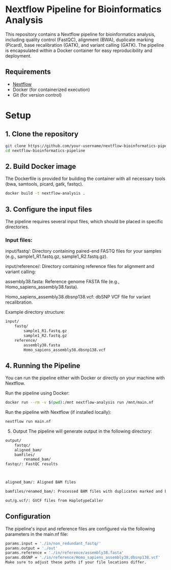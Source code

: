 # Nextflow Pipeline for Bioinformatics Analysis

This repository contains a Nextflow pipeline for bioinformatics analysis, including quality control (FastQC), alignment (BWA), duplicate marking (Picard), base recalibration (GATK), and variant calling (GATK). The pipeline is encapsulated within a Docker container for easy reproducibility and deployment.

## Requirements

- [Nextflow](https://www.nextflow.io/)
- Docker (for containerized execution)
- Git (for version control)

# Setup

## 1. Clone the repository

```bash
git clone https://github.com/your-username/nextflow-bioinformatics-pipeline.git
cd nextflow-bioinformatics-pipeline
```

## 2. Build Docker image
The Dockerfile is provided for building the container with all necessary tools (bwa, samtools, picard, gatk, fastqc).

```bash
docker build -t nextflow-analysis .
```
## 3. Configure the input files
The pipeline requires several input files, which should be placed in specific directories.

### Input files:
input/fastq/: Directory containing paired-end FASTQ files for your samples (e.g., sample1_R1.fastq.gz, sample1_R2.fastq.gz).

input/reference/: Directory containing reference files for alignment and variant calling:

assembly38.fasta: Reference genome FASTA file (e.g., Homo_sapiens_assembly38.fasta).

Homo_sapiens_assembly38.dbsnp138.vcf: dbSNP VCF file for variant recalibration.

Example directory structure:
```bash
input/
    fastq/
        sample1_R1.fastq.gz
        sample1_R2.fastq.gz
    reference/
        assembly38.fasta
        Homo_sapiens_assembly38.dbsnp138.vcf
```
## 4. Running the Pipeline
You can run the pipeline either with Docker or directly on your machine with Nextflow.

Run the pipeline using Docker:
```bash
docker run --rm -v $(pwd):/mnt nextflow-analysis run /mnt/main.nf
```
Run the pipeline with Nextflow (if installed locally):
```bash
nextflow run main.nf
```
5. Output
The pipeline will generate output in the following directory:

```bash
output/
    fastqc/
    aligned_bam/
    bamfiles/
        renamed_bam/
fastqc/: FastQC results



aligned_bam/: Aligned BAM files

bamfiles/renamed_bam/: Processed BAM files with duplicates marked and base recalibrated

out/g.vcf/: GVCF files from HaplotypeCaller
```

## Configuration
The pipeline's input and reference files are configured via the following parameters in the main.nf file:

```bash
params.input = './in/non_redundant_fastq/'
params.output = './out'
params.reference = './in/reference/assembly38.fasta'
params.dbSNP = './in/reference/Homo_sapiens_assembly38.dbsnp138.vcf'
Make sure to adjust these paths if your file locations differ.
```
